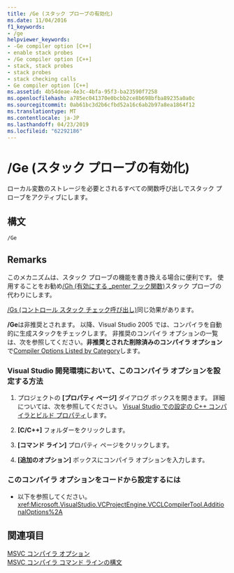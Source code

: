 ```yaml
---
title: /Ge (スタック プローブの有効化)
ms.date: 11/04/2016
f1_keywords:
- /ge
helpviewer_keywords:
- -Ge compiler option [C++]
- enable stack probes
- /Ge compiler option [C++]
- stack, stack probes
- stack probes
- stack checking calls
- Ge compiler option [C++]
ms.assetid: 4b54deae-4e3c-4bfa-95f3-ba23590f7258
ms.openlocfilehash: a785ec041370e0bcbb2ce8b698bfba89235a0a0c
ms.sourcegitcommit: 0ab61bc3d2b6cfbd52a16c6ab2b97a8ea1864f12
ms.translationtype: MT
ms.contentlocale: ja-JP
ms.lasthandoff: 04/23/2019
ms.locfileid: "62292186"
---
```

# <a name="ge-enable-stack-probes"></a>/Ge (スタック プローブの有効化)

ローカル変数のストレージを必要とされるすべての関数呼び出しでスタック プローブをアクティブにします。

## <a name="syntax"></a>構文

```
/Ge
```

## <a name="remarks"></a>Remarks

このメカニズムは、スタック プローブの機能を書き換える場合に便利です。 使用することをお勧め[/Gh (有効にする _penter フック関数)](gh-enable-penter-hook-function.md)スタック プローブの代わりにします。

[/Gs (コントロール スタック チェック呼び出し)](gs-control-stack-checking-calls.md)同じ効果があります。

**/Ge**は非推奨とされます。 以降、Visual Studio 2005 では、コンパイラを自動的に生成スタックをチェックします。 非推奨のコンパイラ オプションの一覧は、次を参照してください。**非推奨とされた削除済みのコンパイラ オプション**で[Compiler Options Listed by Category](compiler-options-listed-by-category.md)します。

### <a name="to-set-this-compiler-option-in-the-visual-studio-development-environment"></a>Visual Studio 開発環境において、このコンパイラ オプションを設定する方法

1. プロジェクトの **[プロパティ ページ]** ダイアログ ボックスを開きます。 詳細については、次を参照してください。 [Visual Studio での設定の C++ コンパイラとビルド プロパティ](../working-with-project-properties.md)します。

1. **[C/C++]** フォルダーをクリックします。

1. **[コマンド ライン]** プロパティ ページをクリックします。

1. **[追加のオプション]** ボックスにコンパイラ オプションを入力します。

### <a name="to-set-this-compiler-option-programmatically"></a>このコンパイラ オプションをコードから設定するには

- 以下を参照してください。<xref:Microsoft.VisualStudio.VCProjectEngine.VCCLCompilerTool.AdditionalOptions%2A>

## <a name="see-also"></a>関連項目

[MSVC コンパイラ オプション](compiler-options.md)<br/>
[MSVC コンパイラ コマンド ラインの構文](compiler-command-line-syntax.md)
